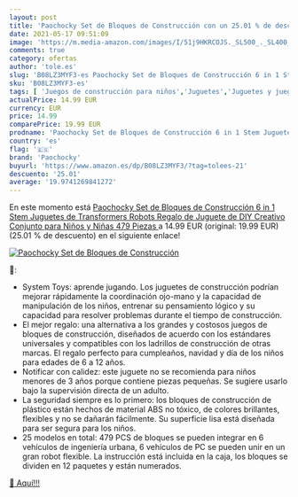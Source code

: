 ```yaml
---
layout: post
title: 'Paochocky Set de Bloques de Construcción con un 25.01 % de descuento'
date: 2021-05-17 09:51:09
image: 'https://m.media-amazon.com/images/I/51j9HKRCOJS._SL500_._SL400_.jpg'
comments: true
category: ofertas
author: 'tole.es'
slug: 'B08LZ3MYF3-es Paochocky Set de Bloques de Construcción 6 in 1 Stem...'
sku: 'B08LZ3MYF3-es'
tags: [ 'Juegos de construcción para niños','Juguetes','Juguetes y juegos','juguetes','paochocky', ]
actualPrice: 14.99 EUR
currency: EUR
price: 14.99
comparePrice: 19.99 EUR
prodname: 'Paochocky Set de Bloques de Construcción 6 in 1 Stem Juguetes de Transformers Robots Regalo de Juguete de DIY Creativo Conjunto para Niños y Niñas  479 Piezas '
country: 'es'
flag: '🇪🇸'
brand: 'Paochocky'
buyurl: 'https://www.amazon.es/dp/B08LZ3MYF3/?tag=tolees-21'
descuento: '25.01'
average: '19.9741269841272'
---
```


En este momento está [Paochocky Set de Bloques de Construcción 6 in 1 Stem Juguetes de Transformers Robots Regalo de Juguete de DIY Creativo Conjunto para Niños y Niñas  479 Piezas ](https://www.amazon.es/dp/B08LZ3MYF3/?tag=tolees-21) a 14.99 EUR (original: 19.99 EUR) (25.01 %  de descuento) en el siguiente enlace!

[![Paochocky Set de Bloques de Construcción](https://m.media-amazon.com/images/I/51j9HKRCOJS._SL500_._SL400_.jpg)](https://www.amazon.es/dp/B08LZ3MYF3/?tag=tolees-21)

🔎:

- System Toys: aprende jugando. Los juguetes de construcción podrían mejorar rápidamente la coordinación ojo-mano y la capacidad de manipulación de los niños, entrenar su pensamiento lógico y su capacidad para resolver problemas durante el tiempo de construcción.
- El mejor regalo: una alternativa a los grandes y costosos juegos de bloques de construcción, diseñados de acuerdo con los estándares universales y compatibles con los ladrillos de construcción de otras marcas. El regalo perfecto para cumpleaños, navidad y día de los niños para edades de 6 a 12 años.
- Notificar con calidez: este juguete no se recomienda para niños menores de 3 años porque contiene piezas pequeñas. Se sugiere usarlo bajo la supervisión directa de un adulto.
- La seguridad siempre es lo primero: los bloques de construcción de plástico están hechos de material ABS no tóxico, de colores brillantes, flexibles y no se dañarán fácilmente. Su superficie lisa está diseñada para ser segura para los niños.
- 25 modelos en total: 479 PCS de bloques se pueden integrar en 6 vehículos de ingeniería urbana, 6 vehículos de PC se pueden unir en un gran robot flexible. La instrucción está incluida en la caja, los bloques se dividen en 12 paquetes y están numerados.

[🛒 Aquí!!!](https://www.amazon.es/dp/B08LZ3MYF3/?tag=tolees-21)
